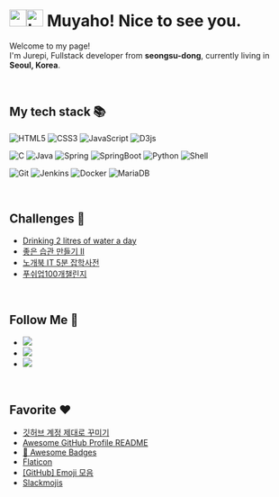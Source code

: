 <h1>
 <img src="https://avatars.githubusercontent.com/u/21186414?s=48&v=4" width="30"><img alt="thankyou random" title="thankyou random" loading="lazy" src="https://emojis.slackmojis.com/emojis/images/1643514318/2905/thankyou.gif?1643514318" width="30"/>
 Muyaho! Nice to see you.</h1>
 
<p>Welcome to my page! </br> I'm Jurepi, Fullstack developer from <b>seongsu-dong</b>, currently living in <img src="https://cdn-icons-png.flaticon.com/128/4482/4482887.png" class="" data-premium="0" width="13"/> <b>Seoul, Korea</b>. </p>

<br />

<h2> My tech stack 📚</h2>

![HTML5](https://img.shields.io/badge/-HTML5-F05032?style=for-the-badge&logo=html5&logoColor=ffffff)
![CSS3](https://img.shields.io/badge/-CSS3-007ACC?style=for-the-badge&logo=css3)
![JavaScript](https://img.shields.io/badge/-JavaScript-%23F7DF1C?style=for-the-badge&logo=javascript&logoColor=000000&labelColor=%23F7DF1C&color=%23FFCE5A)
![D3js](https://img.shields.io/badge/-D3.js-F9A03C?style=for-the-badge&logo=d3.js&logoColor=white)
 
![C](https://img.shields.io/badge/-C-00599C?style=for-the-badge&logo=c%2B%2B&logoColor=white)
![Java](https://img.shields.io/badge/Java-ED8B00?style=for-the-badge&logo=Java&logoColor=white)
![Spring](https://img.shields.io/badge/Spring-6DB33F?style=for-the-badge&logo=Spring&logoColor=white)
![SpringBoot](https://img.shields.io/badge/SpringBoot-6DB33F?style=for-the-badge&logo=SpringBoot&logoColor=white)
![Python](https://img.shields.io/badge/-Python-3766AB?style=for-the-badge&logo=Python&logoColor=white)
![Shell](https://img.shields.io/badge/-Shell-3766AB?style=for-the-badge&logo=Shell&logoColor=white)

![Git](https://img.shields.io/badge/-Git-F05032?style=for-the-badge&logo=git&logoColor=ffffff)
![Jenkins](https://img.shields.io/badge/Jenkins-D24939?style=for-the-badge&logo=Jenkins&logoColor=white)
![Docker](https://img.shields.io/badge/-Docker-46a2f1?style=for-the-badge&logo=docker&logoColor=ffffff)
![MariaDB](https://img.shields.io/badge/MariaDB-003545?style=for-the-badge&logo=MariaDB&logoColor=white)

<br />

## Challenges 🏃
- [Drinking 2 litres of water a day](https://band.us/band/86219552)
- [좋은 습관 만들기 II](https://band.us/band/86887900)
- [노개북 IT 5분 잡학사전](https://nomadcoders.co/c/it-dictionary/lobby)
- [푸쉬업100개챌린지](https://cafe.naver.com/ArticleList.nhn?search.clubid=30876701&search.menuid=5&search.boardtype=L)

<br />

## Follow Me 👬
- <a href="https://blog.naver.com/dhan0213"><img src="https://img.shields.io/badge/Blog-63ce57?style=flat-square&logo=Naver&logoColor=white&link=https://danhee.an"/></a>
- <a href="https://www.facebook.com/danhee.an/"><img src="https://img.shields.io/badge/Facebook-1877F2?style=flat-square&logo=facebook&logoColor=white&link=https://www.facebook.com/danhee.an"/></a>
- <a href="mailto:danhee.an@gmail.com"><img src="https://img.shields.io/badge/Gmail-d14836?style=flat-square&logo=Gmail&logoColor=white&link=danhee.an@gmail.com"/></a>

<br />

## Favorite ❤️
- [깃허브 계정 제대로 꾸미기](https://www.youtube.com/watch?v=w9DfC2BHGPA)
- [Awesome GitHub Profile README](https://github.com/abhisheknaiidu/awesome-github-profile-readme)
- [📛 Awesome Badges](https://dev.to/envoy_/150-badges-for-github-pnk)
- [Flaticon](https://www.flaticon.com/)
- [[GitHub] Emoji 모음](https://security-nanglam.tistory.com/491)
- [Slackmojis](https://slackmojis.com/)


<!--
**danheean/danheean** is a ✨ _special_ ✨ repository because its `README.md` (this file) appears on your GitHub profile.

Here are some ideas to get you started:

- 🔭 I’m currently working on ...
- 🌱 I’m currently learning ...
- 👯 I’m looking to collaborate on ...
- 🤔 I’m looking for help with ...
- 💬 Ask me about ...
- 📫 How to reach me: ...
- 😄 Pronouns: ...
- ⚡ Fun fact: ...
-->
